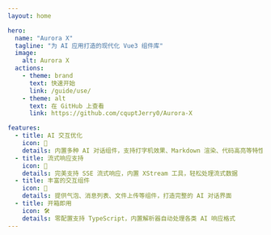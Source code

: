 ```yaml
---
layout: home

hero:
  name: "Aurora X"
  tagline: "为 AI 应用打造的现代化 Vue3 组件库"
  image:
    alt: Aurora X
  actions:
    - theme: brand
      text: 快速开始
      link: /guide/use/
    - theme: alt
      text: 在 GitHub 上查看
      link: https://github.com/cquptJerry0/Aurora-X

features:
  - title: AI 交互优化
    icon: 🤖
    details: 内置多种 AI 对话组件，支持打字机效果、Markdown 渲染、代码高亮等特性
  - title: 流式响应支持
    icon: 🌊
    details: 完美支持 SSE 流式响应，内置 XStream 工具，轻松处理流式数据
  - title: 丰富的交互组件
    icon: 🎨
    details: 提供气泡、消息列表、文件上传等组件，打造完整的 AI 对话界面
  - title: 开箱即用
    icon: 🛠️
    details: 零配置支持 TypeScript，内置解析器自动处理各类 AI 响应格式
---
```

